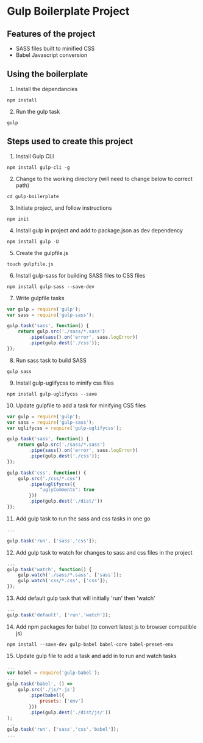 # Gulp Boilerplate Project

## Features of the project

- SASS files built to minified CSS
- Babel Javascript conversion

## Using the boilerplate

1. Install the dependancies
```
npm install
```
2. Run the gulp task
```
gulp
```

## Steps used to create this project

1. Install Gulp CLI
``` 
npm install gulp-cli -g
```
2. Change to the working directory (will need to change below to correct path)
```
cd gulp-boilerplate
```
3. Initiate project, and follow instructions
``` 
npm init
```
4. Install gulp in project and add to package.json as dev dependency
```
npm install gulp -D
```
5. Create the gulpfile.js
```
touch gulpfile.js
```
6. Install gulp-sass for building SASS files to CSS files
```
npm install gulp-sass --save-dev
```
7. Write gulpfile tasks
``` javascript
var gulp = require('gulp');
var sass = require('gulp-sass');

gulp.task('sass', function() {
    return gulp.src('./sass/*.sass')
        .pipe(sass().on('error', sass.logError))
        .pipe(gulp.dest('./css'));
});
```
8. Run sass task to build SASS
```
gulp sass
```
9. Install gulp-uglifycss to minify css files
```
npm install gulp-uglifycss --save
```
10. Update gulpfile to add a task for minifying CSS files
``` javascript
var gulp = require('gulp');
var sass = require('gulp-sass');
var uglifycss = require('gulp-uglifycss');

gulp.task('sass', function() {
    return gulp.src('./sass/*.sass')
        .pipe(sass().on('error', sass.logError))
        .pipe(gulp.dest('./css'));
});

gulp.task('css', function() {
    gulp.src('./css/*.css')
        .pipe(uglifycss({
            "uglyComments": true
        }))
        .pipe(gulp.dest('./dist/'))
});
```
11. Add gulp task to run the sass and css tasks in one go
``` javascript
...

gulp.task('run', ['sass','css']);
```
12. Add gulp task to watch for changes to sass and css files in the project
``` javascript
...
gulp.task('watch', function() {
    gulp.watch('./sass/*.sass', ['sass']);
    gulp.watch('css/*.css', ['css']);
});
```
13. Add default gulp task that will initially 'run' then 'watch'
``` javascript
...
gulp.task('default', ['run','watch']);
```
14. Add npm packages for babel (to convert latest js to browser compatible js)
```
npm install --save-dev gulp-babel babel-core babel-preset-env
```
15. Update gulp file to add a task and add in to run and watch tasks
``` javascript
...
var babel = require('gulp-babel');
...
gulp.task('babel', () =>
	gulp.src('./js/*.js')
		.pipe(babel({
			presets: ['env']
		}))
		.pipe(gulp.dest('./dist/js/'))
);
...
gulp.task('run', ['sass','css','babel']);
...
```
